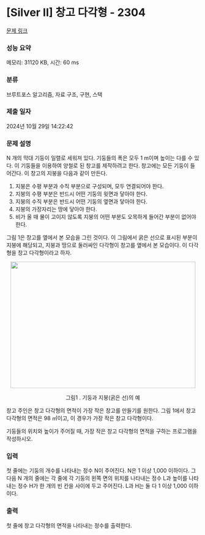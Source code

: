# [Silver II] 창고 다각형 - 2304 

[문제 링크](https://www.acmicpc.net/problem/2304) 

### 성능 요약

메모리: 31120 KB, 시간: 60 ms

### 분류

브루트포스 알고리즘, 자료 구조, 구현, 스택

### 제출 일자

2024년 10월 29일 14:22:42

### 문제 설명

<p>N 개의 막대 기둥이 일렬로 세워져 있다. 기둥들의 폭은 모두 1 m이며 높이는 다를 수 있다. 이 기둥들을 이용하여 양철로 된 창고를 제작하려고 한다. 창고에는 모든 기둥이 들어간다. 이 창고의 지붕을 다음과 같이 만든다.</p>

<ol>
	<li>지붕은 수평 부분과 수직 부분으로 구성되며, 모두 연결되어야 한다.</li>
	<li>지붕의 수평 부분은 반드시 어떤 기둥의 윗면과 닿아야 한다.</li>
	<li>지붕의 수직 부분은 반드시 어떤 기둥의 옆면과 닿아야 한다.</li>
	<li>지붕의 가장자리는 땅에 닿아야 한다.</li>
	<li>비가 올 때 물이 고이지 않도록 지붕의 어떤 부분도 오목하게 들어간 부분이 없어야 한다.</li>
</ol>

<p>그림 1은 창고를 옆에서 본 모습을 그린 것이다. 이 그림에서 굵은 선으로 표시된 부분이 지붕에 해당되고, 지붕과 땅으로 둘러싸인 다각형이 창고를 옆에서 본 모습이다. 이 다각형을 창고 다각형이라고 하자.</p>

<p style="text-align: center;"><img alt="" src="https://www.acmicpc.net/JudgeOnline/upload/201011/cd.png" style="height:331px; width:483px"></p>

<p style="text-align: center;">그림1 . 기둥과 지붕(굵은 선)의 예</p>

<p>창고 주인은 창고 다각형의 면적이 가장 작은 창고를 만들기를 원한다. 그림 1에서 창고 다각형의 면적은 98 ㎡이고, 이 경우가 가장 작은 창고 다각형이다.</p>

<p>기둥들의 위치와 높이가 주어질 때, 가장 작은 창고 다각형의 면적을 구하는 프로그램을 작성하시오.</p>

### 입력 

 <p>첫 줄에는 기둥의 개수를 나타내는 정수 N이 주어진다. N은 1 이상 1,000 이하이다. 그 다음 N 개의 줄에는 각 줄에 각 기둥의 왼쪽 면의 위치를 나타내는 정수 L과 높이를 나타내는 정수 H가 한 개의 빈 칸을 사이에 두고 주어진다. L과 H는 둘 다 1 이상 1,000 이하이다.</p>

### 출력 

 <p>첫 줄에 창고 다각형의 면적을 나타내는 정수를 출력한다.</p>

